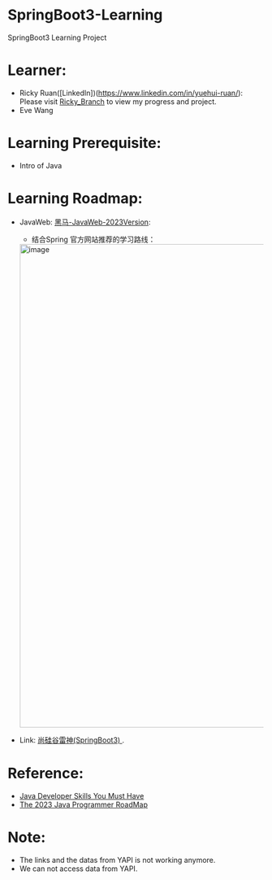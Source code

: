 # SpringBoot3-Learning
SpringBoot3 Learning Project

# Learner:
- Ricky Ruan([LinkedIn])(https://www.linkedin.com/in/yuehui-ruan/): Please visit [Ricky_Branch](https://github.com/Ricky-lab/SpringBoot3-Learning/tree/Ricky_Branch) to view my progress and project.
- Eve Wang

# Learning Prerequisite:
- Intro of Java 

# Learning Roadmap:
- JavaWeb: [黑马-JavaWeb-2023Version](https://www.bilibili.com/video/BV1m84y1w7Tb/?spm_id_from=333.788.recommend_more_video.1&vd_source=8d421a5ac69ef359aafa0c204423d59a):
   - 结合Spring 官方网站推荐的学习路线：
  <img width="951" alt="image" src="https://github.com/Ricky-lab/SpringBoot3-Learning/assets/68934756/82f94e2c-1528-48b4-8867-3f99325a68e6">

- Link: [ 尚硅谷雷神(SpringBoot3) ](https://www.bilibili.com/video/BV1Es4y1q7Bf?p=1&vd_source=8d421a5ac69ef359aafa0c204423d59a).

# Reference:
- [Java Developer Skills You Must Have ](https://www.interviewbit.com/blog/java-developer-skills/_)
- [The 2023 Java Programmer RoadMap](https://medium.com/javarevisited/the-java-programmer-roadmap-f9db163ef2c2 )

# Note:
- The links and the datas from YAPI is not working anymore. 
- We can not access data from YAPI.
